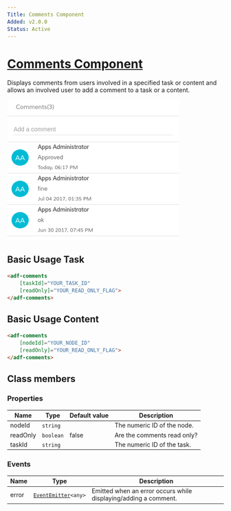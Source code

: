 ```yaml
---
Title: Comments Component
Added: v2.0.0
Status: Active
---
```


# [Comments Component](../../../lib/core/comments/comments.component.ts "Defined in comments.component.ts")

Displays comments from users involved in a specified task or content and allows an involved user to add a comment to a task or a content.

![adf-comments](../../docassets/images/adf-comments.png)

## Basic Usage Task

```html
<adf-comments
    [taskId]="YOUR_TASK_ID"
    [readOnly]="YOUR_READ_ONLY_FLAG">
</adf-comments>
```

## Basic Usage Content

```html
<adf-comments
    [nodeId]="YOUR_NODE_ID"
    [readOnly]="YOUR_READ_ONLY_FLAG">
</adf-comments>
```

## Class members

### Properties

| Name     | Type      | Default value | Description                 |
| -------- | --------- | ------------- | --------------------------- |
| nodeId   | `string`  |               | The numeric ID of the node. |
| readOnly | `boolean` | false         | Are the comments read only? |
| taskId   | `string`  |               | The numeric ID of the task. |

### Events

| Name  | Type                                                              | Description                                                     |
| ----- | ----------------------------------------------------------------- | --------------------------------------------------------------- |
| error | [`EventEmitter`](https://angular.io/api/core/EventEmitter)`<any>` | Emitted when an error occurs while displaying/adding a comment. |
